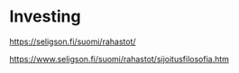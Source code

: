 # Investing

<https://seligson.fi/suomi/rahastot/>

<https://www.seligson.fi/suomi/rahastot/sijoitusfilosofia.htm>
